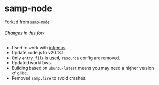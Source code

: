 # samp-node

Forked from [`samp-node`](https://github.com/AmyrAhmady/samp-node)

###### Changes in this fork

- Used to work with [infernus](https://github.com/dockfries/infernus).
- Update node.js to v20.18.1.
- Only `entry_file` is used, `resource` config are removed.
- Updated workflows.
- Building based on `ubuntu-latest` means you may need a higher version of glibc.
- Removed `samp.fire` to avoid crashes.